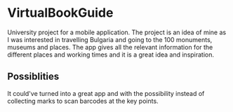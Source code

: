 # VirtualBookGuide

University project for a mobile application. The project is an idea of mine as I was interested in travelling Bulgaria and going to the 100 monuments, museums and places. The app gives all the relevant information for the different places and working times and it is a great idea and inspiration.

## Possiblities

It could've turned into a great app and with the possibility instead of collecting marks to scan barcodes at the key points.
